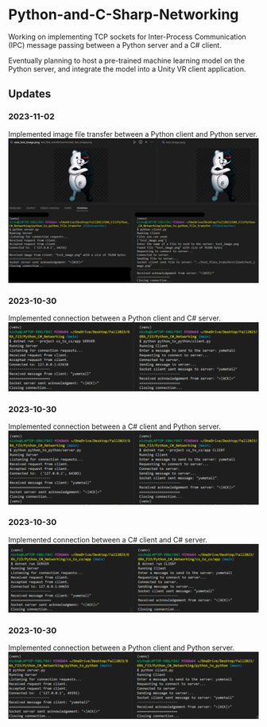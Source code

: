 # Python-and-C-Sharp-Networking

Working on implementing TCP sockets for Inter-Process Communication (IPC) message passing between a Python server and a C# client. 

Eventually planning to host a pre-trained machine learning model on the Python server, and integrate the model into a Unity VR client application.

## Updates

### 2023-11-02
Implemented image file transfer between a Python client and Python server.
![A Python client sends an image to a Python server from the command line.](screenshots/py2pyftp.png)

### 2023-10-30
Implemented connection between a Python client and C# server.
![A Python client connects to a C# server from the command line.](screenshots/py2cs.png)

### 2023-10-30
Implemented connection between a C# client and Python server.
![A C# client connects to a Python server from the command line.](screenshots/cs2py.png)

### 2023-10-30
Implemented connection between a C# client and C# server.
![A C# client connects to a C# server from the command line.](screenshots/cs2cs.png)

### 2023-10-30
Implemented connection between a Python client and Python server.
![A Python client connects to a Python server from the command line.](screenshots/py2py.png)